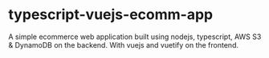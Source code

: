 # typescript-vuejs-ecomm-app
A simple ecommerce web application built using nodejs, typescript, AWS S3 &amp; DynamoDB on the backend. With vuejs and vuetify on the frontend.

